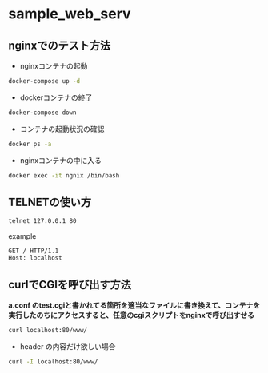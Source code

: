 # sample_web_serv

## nginxでのテスト方法

- nginxコンテナの起動
```sh
docker-compose up -d
```
- dockerコンテナの終了
```sh
docker-compose down
```
- コンテナの起動状況の確認
```sh
docker ps -a
```
- nginxコンテナの中に入る
```sh
docker exec -it ngnix /bin/bash
```

## TELNETの使い方
```bash
telnet 127.0.0.1 80
```
example
```
GET / HTTP/1.1
Host: localhost

```

## curlでCGIを呼び出す方法
**a.conf のtest.cgiと書かれてる箇所を適当なファイルに書き換えて、コンテナを実行したのちにアクセスすると、任意のcgiスクリプトをnginxで呼び出すせる**
```bash
curl localhost:80/www/
```
- header の内容だけ欲しい場合
```bash
curl -I localhost:80/www/
```

